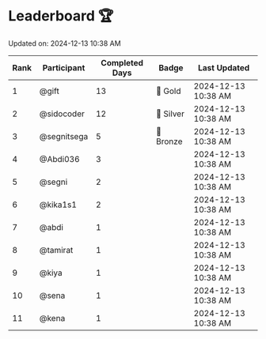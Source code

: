 # Leaderboard 🏆

Updated on: 2024-12-13 10:38 AM

| Rank | Participant       | Completed Days | Badge      | Last Updated         |
|------|-------------------|----------------|------------|----------------------|
| 1    | @gift             | 13             | 🏅 Gold     | 2024-12-13 10:38 AM |
| 2    | @sidocoder        | 12             | 🥈 Silver   | 2024-12-13 10:38 AM |
| 3    | @segnitsega       | 5              | 🥉 Bronze   | 2024-12-13 10:38 AM |
| 4    | @Abdi036          | 3              |            | 2024-12-13 10:38 AM |
| 5    | @segni            | 2              |            | 2024-12-13 10:38 AM |
| 6    | @kika1s1          | 2              |            | 2024-12-13 10:38 AM |
| 7    | @abdi             | 1              |            | 2024-12-13 10:38 AM |
| 8    | @tamirat          | 1              |            | 2024-12-13 10:38 AM |
| 9    | @kiya             | 1              |            | 2024-12-13 10:38 AM |
| 10   | @sena             | 1              |            | 2024-12-13 10:38 AM |
| 11   | @kena             | 1              |            | 2024-12-13 10:38 AM |
